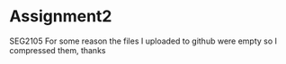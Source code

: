 # Assignment2
SEG2105
For some reason the files I uploaded to github were empty so I compressed them, thanks
